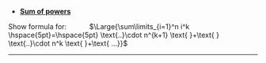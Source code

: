 * **[Sum of powers](https://github.com/rfldxx/Simple_projects/tree/main/Sum%20of%20powers)**


Show formula for: $\hspace{30pt}$ $\Large{\sum\limits_{i=1}^n i^k \hspace{5pt}=\hspace{5pt} \text{..}\cdot n^{k+1} \text{ }+\text{ } \text{..}\cdot n^k \text{ }+\text{ ...}}$

$\text{ }$

---
